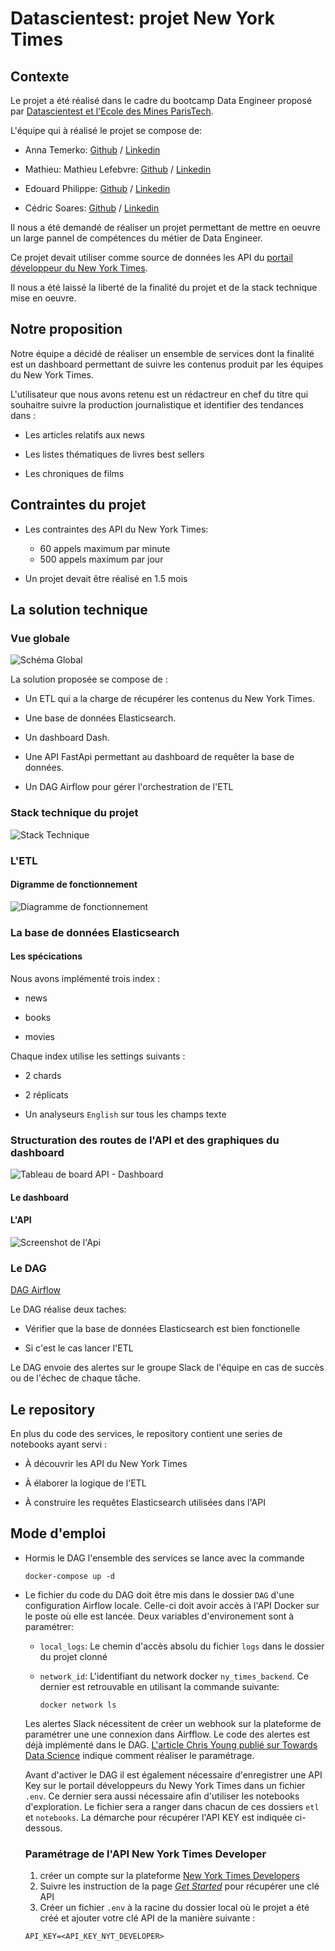 # Datascientest: projet New York Times


## Contexte 
Le projet a été réalisé dans le cadre du bootcamp Data Engineer proposé par [Datascientest et l'Ecole des Mines ParisTech](https://datascientest.com/formation-data-engineer). 

L'équipe qui à réalisé le projet se compose de:
* Anna Temerko: [Github](https://github.com/anna-tem) / [Linkedin](https://www.linkedin.com/in/anna-temerko-688467200/)

* Mathieu: Mathieu Lefebvre: [Github](https://github.com/MathieuLefebvre) / [Linkedin](https://www.linkedin.com/in/mathieulefebvre/)

* Edouard Philippe: [Github](https://github.com/ep2207) / [Linkedin](https://www.linkedin.com/in/edouard-philippe-84ab53180/)

* Cédric Soares: [Github](https://github.com/cedricsoares) / [Linkedin](https://www.linkedin.com/in/csoares/)

Il nous a été demandé de réaliser un projet permettant de mettre en oeuvre un large pannel de compétences du métier de Data Engineer. 

Ce projet devait utiliser comme source de données les API du [portail développeur du New York Times](https://developer.nytimes.com).

Il nous a été laissé la liberté de la finalité du projet et de la stack technique mise en oeuvre. 

## Notre proposition 

Notre équipe a décidé de réaliser un ensemble de services dont la finalité est un dashboard permettant de suivre les contenus produit par les équipes du New York Times. 

L'utilisateur que nous avons retenu est un rédactreur en chef du titre qui souhaitre suivre la production journalistique et identifier des tendances dans :

* Les articles relatifs aux news

* Les listes thématiques de livres best sellers

* Les chroniques de films 

## Contraintes du projet 

* Les contraintes des API du New York Times:
    * 60 appels maximum par minute
    * 500 appels maximum par jour

* Un projet devait être réalisé en 1.5 mois


## La solution technique 

### Vue globale 

![Schéma Global](https://drive.google.com/uc?id=15eTb-tRUYqv3saPNhLksQ0Vr4LIn_EwF) 

La solution proposée se compose de : 

* Un ETL qui a la charge de récupérer les contenus du New York Times.

* Une base de données Elasticsearch.

* Un dashboard Dash.

* Une API FastApi permettant au dashboard de requêter la base de données.

* Un DAG Airflow pour gérer l'orchestration de l'ETL

### Stack technique du projet 

![Stack Technique](https://drive.google.com/uc?id=1RYbTblEa8fZXzOX_oNVWpPzepTTtjXR_)

### L'ETL

#### Digramme de fonctionnement 

![Diagramme de fonctionnement](https://drive.google.com/uc?id=1VLkzxuwBknjf3FcdmaFbJ1QpSV3p4tid)

### La base de données Elasticsearch

#### Les spécications

Nous avons implémenté trois index :

* news

* books 

* movies 

Chaque index utilise les settings suivants :

* 2 chards

* 2 réplicats 

* Un analyseurs `English` sur tous les champs texte


### Structuration des routes de l'API et des graphiques du dashboard 

![Tableau de board API - Dashboard](https://drive.google.com/uc?id=11elwT33eSY_XH-4XriE8Jcf3a1ynjJTj)


#### Le dashboard


#### L'API 

![Screenshot de l'Api](https://drive.google.com/uc?id=1ZLY2V5RMm2VQPuoKgnDo-zmLlAdOUicq)


### Le DAG 

[DAG Airflow](https://drive.google.com/uc?id=18fLo_6Xlawg_30dmAtBdmlRzfqhnb90e)

Le DAG réalise deux taches:

* Vérifier que la base de données Elasticsearch est bien fonctionelle

* Si c'est le cas lancer l'ETL

Le DAG envoie des alertes sur le groupe Slack de l'équipe en cas de succès ou de l'échec de chaque tâche.


## Le repository

En plus du code des services, le repository contient une series de notebooks ayant servi :

* À découvrir les API du New York Times 

* À élaborer la logique de l'ETL

* À construire les requêtes Elasticsearch utilisées dans l'API


## Mode d'emploi 

* Hormis le DAG l'ensemble des services se lance avec la commande

    ```
    docker-compose up -d
    ```

* Le fichier du code du DAG doit être mis dans le dossier `DAG` d'une configuration Airflow locale. Celle-ci doit avoir accès à l'API Docker sur le poste où elle est lancée. Deux variables d'environement sont à paramétrer:

    * `local_logs`: Le chemin d'accès absolu du fichier `logs` dans le dossier du projet clonné
    * `network_id`: L'identifiant du network docker `ny_times_backend`. Ce dernier est retrouvable en utilisant la commande suivante:

        ```
        docker network ls
        ``` 

    Les alertes Slack nécessitent de créer un webhook sur la plateforme de paramétrer une une connexion dans Airfflow. Le code des alertes est déjà implémenté dans le DAG. [L'article Chris Young publié sur Towards Data Science](https://towardsdatascience.com/automated-alerts-for-airflow-with-slack-5c6ec766a823) indique comment réaliser le paramétrage.

    Avant d'activer le DAG il est également nécessaire d'enregistrer une API Key sur le portail développeurs du Newy York Times dans un fichier `.env`. Ce dernier sera aussi nécessaire afin d'utiliser les notebooks d'exploration. Le fichier sera a ranger dans chacun de ces dossiers `etl` et `notebooks`. La démarche pour récupérer l'API KEY est indiquée ci-dessous. 


    ### Paramétrage de l'API New York Times Developer
    1. créer un compte sur la plateforme [New York Times Developers](https://developer.nytimes.com)
    2. Suivre les instruction de la page [*Get Started*](https://developer.nytimes.com/get-started) pour récupérer une clé API
    3. Créer un fichier `.env` à la racine du dossier local où le projet a été créé et ajouter votre clé API de la manière suivante :
    ```
    API_KEY=<API_KEY_NYT_DEVELOPER>
    ```
